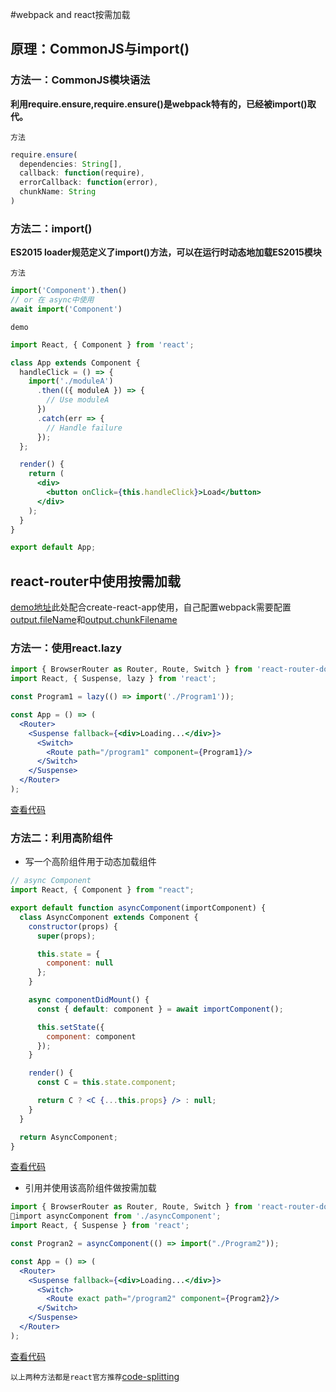 #webpack and react按需加载

## 原理：CommonJS与import()
### 方法一：CommonJS模块语法
**利用require.ensure,require.ensure()是webpack特有的，已经被import()取代。**

`方法`

```javascript
require.ensure(
  dependencies: String[],
  callback: function(require),
  errorCallback: function(error),
  chunkName: String
)
```

### 方法二：import()
**ES2015 loader规范定义了import()方法，可以在运行时动态地加载ES2015模块**

`方法`

```javascript
import('Component').then()
// or 在 async中使用
await import('Component')
```

`demo`

```jsx
import React, { Component } from 'react';

class App extends Component {
  handleClick = () => {
    import('./moduleA')
      .then(({ moduleA }) => {
        // Use moduleA
      })
      .catch(err => {
        // Handle failure
      });
  };

  render() {
    return (
      <div>
        <button onClick={this.handleClick}>Load</button>
      </div>
    );
  }
}

export default App;
```
## react-router中使用按需加载

[demo地址](https://github.com/Iwouldliketobeapig/react-router-async)此处配合create-react-app使用，自己配置webpack需要配置[output.fileName](https://webpack.docschina.org/configuration/output/#output-fileName)和[output.chunkFilename](https://webpack.docschina.org/configuration/output/#output-chunkfilename)

### 方法一：使用react.lazy

```jsx
import { BrowserRouter as Router, Route, Switch } from 'react-router-dom';
import React, { Suspense, lazy } from 'react';

const Program1 = lazy(() => import('./Program1'));

const App = () => (
  <Router>
    <Suspense fallback={<div>Loading...</div>}>
      <Switch>
        <Route path="/program1" component={Program1}/>
      </Switch>
    </Suspense>
  </Router>
);
```
[查看代码](https://github.com/Iwouldliketobeapig/react-router-async/blob/master/src/App.js#L8)
### 方法二：利用高阶组件
* 写一个高阶组件用于动态加载组件

```jsx
// async Component
import React, { Component } from "react";

export default function asyncComponent(importComponent) {
  class AsyncComponent extends Component {
    constructor(props) {
      super(props);

      this.state = {
        component: null
      };
    }

    async componentDidMount() {
      const { default: component } = await importComponent();

      this.setState({
        component: component
      });
    }

    render() {
      const C = this.state.component;

      return C ? <C {...this.props} /> : null;
    }
  }

  return AsyncComponent;
}
```
[查看代码](https://github.com/Iwouldliketobeapig/react-router-async/blob/master/src/asyncComponent.js)
* 引用并使用该高阶组件做按需加载

```jsx
import { BrowserRouter as Router, Route, Switch } from 'react-router-dom';
import asyncComponent from './asyncComponent';
import React, { Suspense } from 'react';

const Progran2 = asyncComponent(() => import("./Program2"));

const App = () => (
  <Router>
    <Suspense fallback={<div>Loading...</div>}>
      <Switch>
        <Route exact path="/program2" component={Program2}/>
      </Switch>
    </Suspense>
  </Router>
);
```
[查看代码](https://github.com/Iwouldliketobeapig/react-router-async/blob/master/src/App.js#L9)

`以上两种方法都是react官方推荐`[code-splitting](https://facebook.github.io/create-react-app/docs/code-splitting)